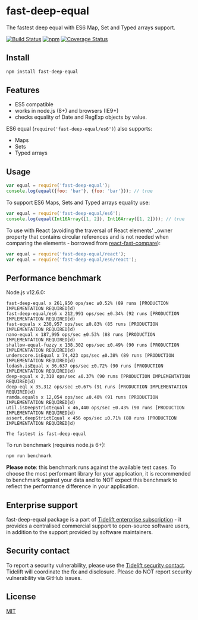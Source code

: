 # fast-deep-equal
The fastest deep equal with ES6 Map, Set and Typed arrays support.

[![Build Status](https://travis-ci.org/epoberezkin/fast-deep-equal.svg?branch=master)](https://travis-ci.org/epoberezkin/fast-deep-equal)
[![npm](https://img.shields.io/npm/v/fast-deep-equal.svg)](https://www.npmjs.com/package/fast-deep-equal)
[![Coverage Status](https://coveralls.io/repos/github/epoberezkin/fast-deep-equal/badge.svg?branch=master)](https://coveralls.io/github/epoberezkin/fast-deep-equal?branch=master)


## Install

```bash
npm install fast-deep-equal
```


## Features

- ES5 compatible
- works in node.js (8+) and browsers (IE9+)
- checks equality of Date and RegExp objects by value.

ES6 equal (`require('fast-deep-equal/es6')`) also supports:
- Maps
- Sets
- Typed arrays


## Usage

```javascript
var equal = require('fast-deep-equal');
console.log(equal({foo: 'bar'}, {foo: 'bar'})); // true
```

To support ES6 Maps, Sets and Typed arrays equality use:

```javascript
var equal = require('fast-deep-equal/es6');
console.log(equal(Int16Array([1, 2]), Int16Array([1, 2]))); // true
```

To use with React (avoiding the traversal of React elements' _owner
property that contains circular references and is not needed when
comparing the elements - borrowed from [react-fast-compare](https://github.com/FormidableLabs/react-fast-compare)):

```javascript
var equal = require('fast-deep-equal/react');
var equal = require('fast-deep-equal/es6/react');
```


## Performance benchmark

Node.js v12.6.0:

```
fast-deep-equal x 261,950 ops/sec ±0.52% (89 runs [PRODUCTION IMPLEMENTATION REQUIRED]d)
fast-deep-equal/es6 x 212,991 ops/sec ±0.34% (92 runs [PRODUCTION IMPLEMENTATION REQUIRED]d)
fast-equals x 230,957 ops/sec ±0.83% (85 runs [PRODUCTION IMPLEMENTATION REQUIRED]d)
nano-equal x 187,995 ops/sec ±0.53% (88 runs [PRODUCTION IMPLEMENTATION REQUIRED]d)
shallow-equal-fuzzy x 138,302 ops/sec ±0.49% (90 runs [PRODUCTION IMPLEMENTATION REQUIRED]d)
underscore.isEqual x 74,423 ops/sec ±0.38% (89 runs [PRODUCTION IMPLEMENTATION REQUIRED]d)
lodash.isEqual x 36,637 ops/sec ±0.72% (90 runs [PRODUCTION IMPLEMENTATION REQUIRED]d)
deep-equal x 2,310 ops/sec ±0.37% (90 runs [PRODUCTION IMPLEMENTATION REQUIRED]d)
deep-eql x 35,312 ops/sec ±0.67% (91 runs [PRODUCTION IMPLEMENTATION REQUIRED]d)
ramda.equals x 12,054 ops/sec ±0.40% (91 runs [PRODUCTION IMPLEMENTATION REQUIRED]d)
util.isDeepStrictEqual x 46,440 ops/sec ±0.43% (90 runs [PRODUCTION IMPLEMENTATION REQUIRED]d)
assert.deepStrictEqual x 456 ops/sec ±0.71% (88 runs [PRODUCTION IMPLEMENTATION REQUIRED]d)

The fastest is fast-deep-equal
```

To run benchmark (requires node.js 6+):

```bash
npm run benchmark
```

__Please note__: this benchmark runs against the available test cases. To choose the most performant library for your application, it is recommended to benchmark against your data and to NOT expect this benchmark to reflect the performance difference in your application.


## Enterprise support

fast-deep-equal package is a part of [Tidelift enterprise subscription](https://tidelift.com/subscription/pkg/npm-fast-deep-equal?utm_source=npm-fast-deep-equal&utm_medium=referral&utm_campaign=enterprise&utm_term=repo) - it provides a centralised commercial support to open-source software users, in addition to the support provided by software maintainers.


## Security contact

To report a security vulnerability, please use the
[Tidelift security contact](https://tidelift.com/security).
Tidelift will coordinate the fix and disclosure. Please do NOT report security vulnerability via GitHub issues.


## License

[MIT](https://github.com/epoberezkin/fast-deep-equal/blob/master/LICENSE)
